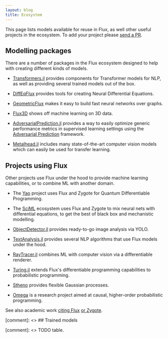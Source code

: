 ```yaml
---
layout: blog
title: Ecosystem
---
```


This page lists models available for reuse in Flux, as well other useful projects in the ecosystem. To add your project please [send a PR](https://github.com/FluxML/fluxml.github.io/edit/master/models.md).

## Modelling packages

There are a number of packages in the Flux ecosystem designed to help with creating different kinds of models.

* [Transformers.jl](https://github.com/chengchingwen/Transformers.jl) provides components for Transformer models for NLP, as well as providing several trained models out of the box.

* [DiffEqFlux](https://github.com/SciML/DiffEqFlux.jl) provides tools for creating Neural Differential Equations.

* [GeometricFlux](https://github.com/yuehhua/GeometricFlux.jl) makes it easy to build fast neural networks over graphs.

* [Flux3D](https://github.com/nirmal-suthar/Flux3D.jl) shows off machine learning on 3D data.

* [AdversarialPrediction.jl](https://github.com/rizalzaf/AdversarialPrediction.jl) provides a way to easily optimize generic performance metrics in supervised learning settings using the [Adversarial Prediction](https://arxiv.org/abs/1812.07526) framework.

* [Metalhead.jl](https://github.com/FluxML/Metalhead.jl) includes many state-of-the-art computer vision models which can easily be used for transfer learning.

## Projects using Flux

Other projects use Flux under the hood to provide machine learning capabilities, or to combine ML with another domain.

* The [Yao](https://github.com/QuantumBFS/Yao.jl) project uses Flux and Zygote for Quantum Differentiable Programming.

* The [SciML](https://sciml.ai/) ecosystem uses Flux and Zygote to mix neural nets with differential equations, to get the best of black box and mechanistic modelling.

* [ObjectDetector.jl](https://github.com/r3tex/ObjectDetector.jl) provides ready-to-go image analysis via YOLO.

* [TextAnalysis.jl](https://github.com/JuliaText/TextAnalysis.jl) provides several NLP algorithms that use Flux models under the hood.

* [RayTracer.jl](https://github.com/avik-pal/RayTracer.jl) combines ML with computer vision via a differentiable renderer.

* [Turing.jl](https://github.com/TuringLang/Turing.jl) extends Flux's differentiable programming capabilities to probabilistic programming.

* [Stheno](https://github.com/willtebbutt/Stheno.jl) provides flexible Gaussian processes.

* [Omega](https://github.com/zenna/Omega.jl) is a research project aimed at causal, higher-order probabilistic programming.

See also academic work [citing Flux](https://scholar.google.com/scholar?oi=bibs&hl=en&cites=9731162218836700005) [or Zygote](https://scholar.google.com/scholar?oi=bibs&hl=en&cites=11943854577624257878).


[comment]: <> ## Trained models

[comment]: <> TODO table.
